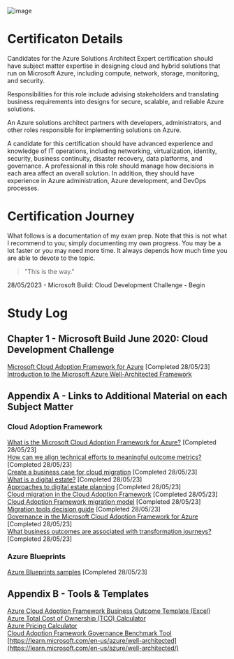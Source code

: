 ![image](https://github.com/LLMA-dot/Get-Clue/assets/66136128/43df01b8-636d-40ce-821b-4abbd2625d8d)

# Certificaton Details

Candidates for the Azure Solutions Architect Expert certification should have subject matter expertise in designing cloud and hybrid solutions that run on Microsoft Azure, including compute, network, storage, monitoring, and security.

Responsibilities for this role include advising stakeholders and translating business requirements into designs for secure, scalable, and reliable Azure solutions.

An Azure solutions architect partners with developers, administrators, and other roles responsible for implementing solutions on Azure.

A candidate for this certification should have advanced experience and knowledge of IT operations, including networking, virtualization, identity, security, business continuity, disaster recovery, data platforms, and governance. A professional in this role should manage how decisions in each area affect an overall solution. In addition, they should have experience in Azure administration, Azure development, and DevOps processes.

# Certification Journey

What follows is a documentation of my exam prep. Note that this is not what I recommend to you; simply documenting my own progress. You may be a lot faster or you may need more time. It always depends how much time you are able to devote to the topic.

> "This is the way."

28/05/2023 - Microsoft Build: Cloud Development Challenge - Begin

# Study Log

## Chapter 1 - Microsoft Build June 2020: Cloud Development Challenge

[Microsoft Cloud Adoption Framework for Azure](https://learn.microsoft.com/en-us/training/modules/microsoft-cloud-adoption-framework-for-azure/) [Completed 28/05/23]<br>
[Introduction to the Microsoft Azure Well-Architected Framework](https://learn.microsoft.com/en-us/training/modules/azure-well-architected-introduction/)

## Appendix A - Links to Additional Material on each Subject Matter

### Cloud Adoption Framework

[What is the Microsoft Cloud Adoption Framework for Azure?](https://learn.microsoft.com/en-us/azure/cloud-adoption-framework/overview) [Completed 28/05/23]<br>
[How can we align technical efforts to meaningful outcome metrics?](https://learn.microsoft.com/en-us/azure/cloud-adoption-framework/strategy/learning-metrics) [Completed 28/05/23]<br>
[Create a business case for cloud migration](https://learn.microsoft.com/en-us/azure/cloud-adoption-framework/strategy/cloud-migration-business-case) [Completed 28/05/23]<br>
[What is a digital estate?](https://learn.microsoft.com/en-us/azure/cloud-adoption-framework/digital-estate/) [Completed 28/05/23]<br>
[Approaches to digital estate planning](https://learn.microsoft.com/en-us/azure/cloud-adoption-framework/digital-estate/approach) [Completed 28/05/23]<br>
[Cloud migration in the Cloud Adoption Framework](https://learn.microsoft.com/en-us/azure/cloud-adoption-framework/migrate/) [Completed 28/05/23]<br>
[Cloud Adoption Framework migration model](https://learn.microsoft.com/en-us/azure/cloud-adoption-framework/migrate/migration-considerations/) [Completed 28/05/23]<br>
[Migration tools decision guide](https://learn.microsoft.com/en-us/azure/cloud-adoption-framework/migrate/azure-migration-guide/migration-tools-decision-guide) [Completed 28/05/23]<br>
[Governance in the Microsoft Cloud Adoption Framework for Azure](https://learn.microsoft.com/en-us/azure/cloud-adoption-framework/govern/) [Completed 28/05/23]<br>
[What business outcomes are associated with transformation journeys?](https://learn.microsoft.com/en-us/azure/cloud-adoption-framework/strategy/business-outcomes/) [Completed 28/05/23]<br>

### Azure Blueprints

[Azure Blueprints samples](https://learn.microsoft.com/en-us/azure/governance/blueprints/samples/) [Completed 28/05/23]<br>
  
## Appendix B - Tools & Templates

[Azure Cloud Adoption Framework Business Outcome Template (Excel)](https://view.officeapps.live.com/op/view.aspx?src=https%3A%2F%2Farchcenter.blob.core.windows.net%2Fcdn%2Fbusiness-outcome-template.xlsx&wdOrigin=BROWSELINK)<br>
[Azure Total Cost of Ownership (TCO) Calculator](https://azure.microsoft.com/en-us/pricing/tco/calculator/)<br>
[Azure Pricing Calculator](https://azure.microsoft.com/en-us/pricing/calculator/)<br>
[Cloud Adoption Framework Governance Benchmark Tool](https://cafbaseline.com/)<br>
[https://learn.microsoft.com/en-us/azure/well-architected](https://learn.microsoft.com/en-us/azure/well-architected/)<br>
